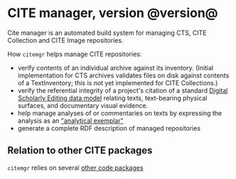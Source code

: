 # CITE manager, version @version@ #

Cite manager is an automated build system for managing CTS, CITE Collection and CITE Image repositories.


How `citemgr` helps manage CITE repositories:

- verify contents of an individual archive against its inventory. (Initial implementation for CTS archives validates files on disk against contents of a TextInventory; this is not yet implemented for CITE Collections.)
- verify the referential integrity of a project's citation of a standard <a concordion:run="concordion" href="dse/Dse.html">Digital Scholarly Editing data model</a> relating texts, text-bearing physical surfaces, and documentary visual evidence.
- help manage analyses of or commentaries on texts by expressing the analysis as an <a concordion:run="concordion" href="textAnalyzer/TextAnalyzer.html"> "analytical exemplar"</a>
- generate a complete RDF description of managed repositories

## Relation to other CITE packages ##

`citemgr` relies on several [other code packages](dependencies/Dependencies.html)
